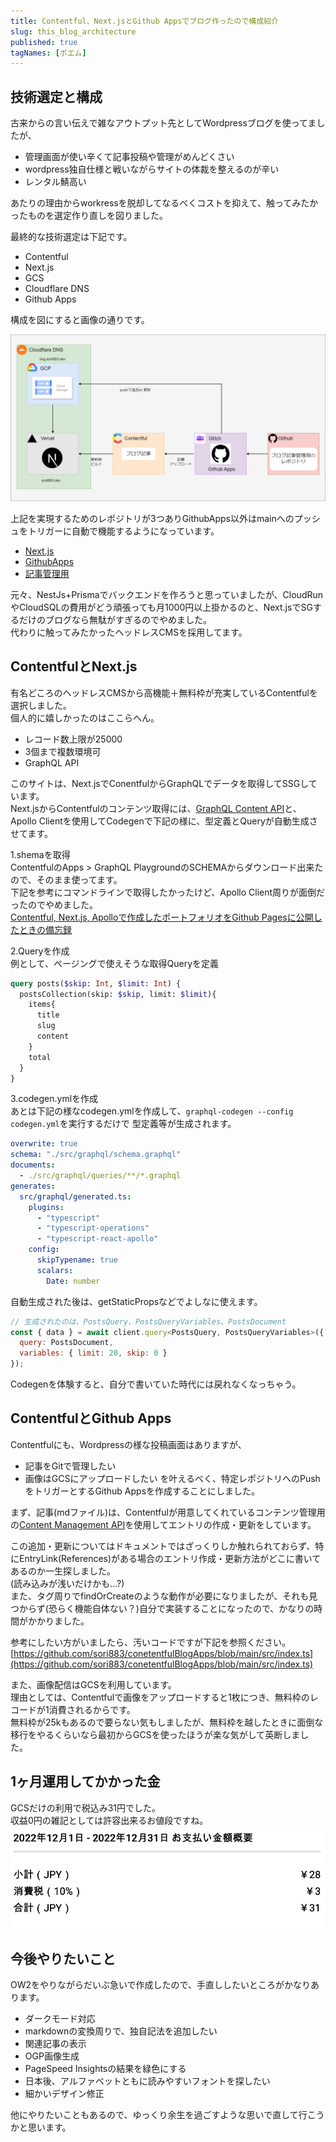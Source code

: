 ```yaml
---
title: Contentful、Next.jsとGithub Appsでブログ作ったので構成紹介
slug: this_blog_architecture
published: true
tagNames: [ポエム]
---
```

## 技術選定と構成

古来からの言い伝えで雑なアウトプット先としてWordpressブログを使ってましたが、
- 管理画面が使い辛くて記事投稿や管理がめんどくさい
- wordpress独自仕様と戦いながらサイトの体裁を整えるのが辛い
- レンタル鯖高い

あたりの理由からworkressを脱却してなるべくコストを抑えて、触ってみたかったものを選定作り直しを図りました。  

最終的な技術選定は下記です。  

- Contentful
- Next.js
- GCS
- Cloudflare DNS
- Github Apps

構成を図にすると画像の通りです。  

![infra](images/0002/infra.png)

上記を実現するためのレポジトリが3つありGithubApps以外はmainへのプッシュをトリガーに自動で機能するようになっています。  
- [Next.js](https://github.com/sori883/contentfulBlog)
- [GithubApps](https://github.com/sori883/conetentfulBlogApps)
- [記事管理用](https://github.com/sori883/blogContent)

元々、NestJs+Prismaでバックエンドを作ろうと思っていましたが、CloudRunやCloudSQLの費用がどう頑張っても月1000円以上掛かるのと、Next.jsでSGするだけのブログなら無駄がすぎるのでやめました。  
代わりに触ってみたかったヘッドレスCMSを採用してます。  

## ContentfulとNext.js
有名どころのヘッドレスCMSから高機能＋無料枠が充実しているContentfulを選択しました。  
個人的に嬉しかったのはここらへん。  
- レコード数上限が25000
- 3個まで複数環境可
- GraphQL API

このサイトは、Next.jsでConentfulからGraphQLでデータを取得してSSGしています。  
Next.jsからContentfulのコンテンツ取得には、[GraphQL Content API](https://www.contentful.com/developers/docs/references/graphql/)と、Apollo Clientを使用してCodegenで下記の様に、型定義とQueryが自動生成させてます。

1.shemaを取得  
ContentfulのApps > GraphQL PlaygroundのSCHEMAからダウンロード出来たので、そのまま使ってます。  
下記を参考にコマンドラインで取得したかったけど、Apollo Client周りが面倒だったのでやめました。  
[Contentful, Next.js, Apolloで作成したポートフォリオをGithub Pagesに公開したときの備忘録](https://qiita.com/Adacchi3/items/e6d14dda4084f6a88812)

2.Queryを作成  
例として、ページングで使えそうな取得Queryを定義  
```GraphQL
query posts($skip: Int, $limit: Int) {
  postsCollection(skip: $skip, limit: $limit){
    items{
      title
      slug
      content
    }
    total
  }
}
```

3.codegen.ymlを作成  
あとは下記の様なcodegen.ymlを作成して、`graphql-codegen --config codegen.yml`を実行するだけで
型定義等が生成されます。  

```yml
overwrite: true
schema: "./src/graphql/schema.graphql"
documents:
  - ./src/graphql/queries/**/*.graphql
generates:
  src/graphql/generated.ts:
    plugins:
      - "typescript"
      - "typescript-operations"
      - "typescript-react-apollo"
    config:
      skipTypename: true
      scalars:
        Date: number
```

自動生成された後は、getStaticPropsなどでよしなに使えます。  
```js
// 生成されたのは、PostsQuery、PostsQueryVariables、PostsDocument
const { data } = await client.query<PostsQuery, PostsQueryVariables>({
  query: PostsDocument,
  variables: { limit: 20, skip: 0 }
});
```
Codegenを体験すると、自分で書いていた時代には戻れなくなっちゃう。  

## ContentfulとGithub Apps
Contentfulにも、Wordpressの様な投稿画面はありますが、
- 記事をGitで管理したい
- 画像はGCSにアップロードしたい
を叶えるべく、特定レポジトリへのPushをトリガーとするGithub Appsを作成することにしました。  

まず、記事(mdファイル)は、Contentfulが用意してくれているコンテンツ管理用の[Content Management API](https://www.contentful.com/developers/docs/references/content-management-api/)を使用してエントリの作成・更新をしています。  

この追加・更新についてはドキュメントではざっくりしか触れられておらず、特にEntryLink(References)がある場合のエントリ作成・更新方法がどこに書いてあるのか一生探しました。  
(読み込みが浅いだけかも...?)  
また、タグ周りでfindOrCreateのような動作が必要になりましたが、それも見つからず(恐らく機能自体ない？)自分で実装することになったので、かなりの時間がかかりました。  

参考にしたい方がいましたら、汚いコードですが下記を参照ください。  
[https://github.com/sori883/conetentfulBlogApps/blob/main/src/index.ts](https://github.com/sori883/conetentfulBlogApps/blob/main/src/index.ts)  

また、画像配信はGCSを利用しています。  
理由としては、Contentfulで画像をアップロードすると1枚につき、無料枠のレコードが1消費されるからです。  
無料枠が25kもあるので要らない気もしましたが、無料枠を越したときに面倒な移行をやるくらいなら最初からGCSを使ったほうが楽な気がして英断しました。  

## 1ヶ月運用してかかった金
GCSだけの利用で税込み31円でした。  
収益0円の雑記としては許容出来るお値段ですね。  
![月額料金](images/0002/1month_money.png)

## 今後やりたいこと
OW2をやりながらだいぶ急いで作成したので、手直ししたいところがかなりあります。  

- ダークモード対応
- markdownの変換周りで、独自記法を追加したい
- 関連記事の表示
- OGP画像生成
- PageSpeed Insightsの結果を緑色にする
- 日本後、アルファベットともに読みやすいフォントを探したい
- 細かいデザイン修正

他にやりたいこともあるので、ゆっくり余生を過ごすような思いで直して行こうかと思います。  

